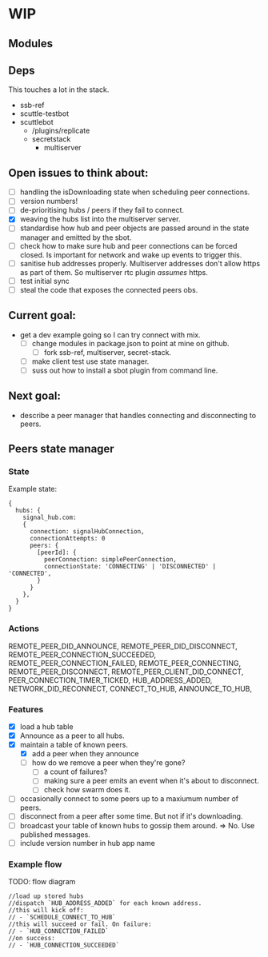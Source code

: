 # WIP

## Modules

## Deps

This touches a lot in the stack.

- ssb-ref
- scuttle-testbot
- scuttlebot
  - /plugins/replicate
  - secretstack
    - multiserver

## Open issues to think about:

- [ ] handling the isDownloading state when scheduling peer connections.
- [ ] version numbers!
- [ ] de-prioritising hubs / peers if they fail to connect. 
- [x] weaving the hubs list into the multiserver server.
- [ ] standardise how hub and peer objects are passed around in the state manager and emitted by the sbot.
- [ ] check how to make sure hub and peer connections can be forced closed. Is important for network and wake up events to trigger this. 
- [ ] sanitise hub addresses properly. Multiserver addresses don't allow https as part of them. So multiserver rtc plugin _assumes_ https. 
- [ ] test initial sync
- [ ] steal the code that exposes the connected peers obs.

## Current goal:

- get a dev example going so I can try connect with mix.
  - [ ] change modules in package.json to point at mine on github.
    - [ ] fork ssb-ref, multiserver, secret-stack.
  - [ ] make client test use state manager.
  - [ ] suss out how to install a sbot plugin from command line. 

## Next goal:

- describe a peer manager that handles connecting and disconnecting to peers.



## Peers state manager

### State

Example state:
```
{
  hubs: {
    signal_hub.com: 
    {
      connection: signalHubConnection,
      connectionAttempts: 0
      peers: {
        [peerId]: {
          peerConnection: simplePeerConnection,
          connectionState: 'CONNECTING' | 'DISCONNECTED' | 'CONNECTED',
        }
      }
    },
  }
}
```

### Actions

REMOTE_PEER_DID_ANNOUNCE,
REMOTE_PEER_DID_DISCONNECT,
REMOTE_PEER_CONNECTION_SUCCEEDED,
REMOTE_PEER_CONNECTION_FAILED,
REMOTE_PEER_CONNECTING,
REMOTE_PEER_DISCONNECT,
REMOTE_PEER_CLIENT_DID_CONNECT,
PEER_CONNECTION_TIMER_TICKED,
HUB_ADDRESS_ADDED,
NETWORK_DID_RECONNECT,
CONNECT_TO_HUB,
ANNOUNCE_TO_HUB,

### Features

- [x] load a hub table
- [x] Announce as a peer to all hubs.
- [x] maintain a table of known peers.
  - [x] add a peer when they announce
  - [ ] how do we remove a peer when they're gone?
    - [ ] a count of failures?
    - [ ] making sure a peer emits an event when it's about to disconnect.
    - [ ] check how swarm does it.
- [ ] occasionally connect to some peers up to a maxiumum number of peers.
- [ ] disconnect from a peer after some time. But not if it's downloading.
- [ ] broadcast your table of known hubs to gossip them around. => No. Use published messages. 
- [ ] include version number in hub app name

### Example flow

TODO: flow diagram

```
//load up stored hubs
//dispatch `HUB_ADDRESS_ADDED` for each known address.
//this will kick off:
// - `SCHEDULE_CONNECT_TO_HUB`
//this will succeed or fail. On failure:
// - `HUB_CONNECTION_FAILED`
//on success:
// - `HUB_CONNECTION_SUCCEEDED`
```
